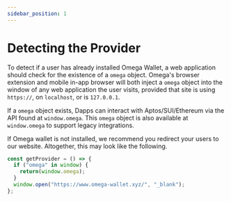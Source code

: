 ```yaml
---
sidebar_position: 1
---
```


# Detecting the Provider

To detect if a user has already installed Omega Wallet, a web application should check for the existence of a `omega` object. Omega's browser extension and mobile in-app browser will both inject a `omega` object into the window of any web application the user visits, provided that site is using `https://`, on `localhost`, or is `127.0.0.1`.

If a `omega` object exists, Dapps can interact with Aptos/SUI/Ethereum via the API found at `window.omega`. This `omega` object is also available at `window.omega` to support legacy integrations.

If Omega wallet is not installed, we recommend you redirect your users to our website. Altogether, this may look like the following.

```javascript
const getProvider = () => {
  if ("omega" in window) {
    return(window.omega);
  }
  window.open("https://www.omega-wallet.xyz/", "_blank");
};
```